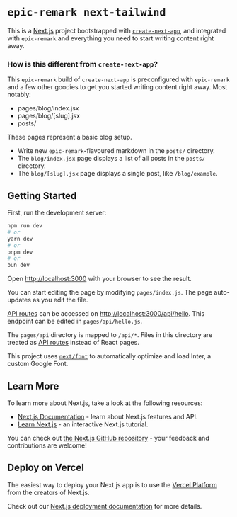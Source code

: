 # `epic-remark next-tailwind`
This is a [Next.js](https://nextjs.org/) project bootstrapped with [`create-next-app`](https://github.com/vercel/next.js/tree/canary/packages/create-next-app), and integrated with `epic-remark` and everything you need to start writing content right away. 

### How is this different from `create-next-app`?
This `epic-remark` build of `create-next-app` is preconfigured with `epic-remark` and a few other goodies to get you started writing content right away. Most notably:
* pages/blog/index.jsx
* pages/blog/[slug].jsx
* posts/

These pages represent a basic blog setup. 

* Write new `epic-remark`-flavoured markdown in the `posts/` directory. 
* The `blog/index.jsx` page displays a list of all posts in the `posts/` directory.
* The `blog/[slug].jsx` page displays a single post, like `/blog/example`.

## Getting Started
First, run the development server:

```bash
npm run dev
# or
yarn dev
# or
pnpm dev
# or
bun dev
```

Open [http://localhost:3000](http://localhost:3000) with your browser to see the result.

You can start editing the page by modifying `pages/index.js`. The page auto-updates as you edit the file.

[API routes](https://nextjs.org/docs/api-routes/introduction) can be accessed on [http://localhost:3000/api/hello](http://localhost:3000/api/hello). This endpoint can be edited in `pages/api/hello.js`.

The `pages/api` directory is mapped to `/api/*`. Files in this directory are treated as [API routes](https://nextjs.org/docs/api-routes/introduction) instead of React pages.

This project uses [`next/font`](https://nextjs.org/docs/basic-features/font-optimization) to automatically optimize and load Inter, a custom Google Font.

## Learn More

To learn more about Next.js, take a look at the following resources:

- [Next.js Documentation](https://nextjs.org/docs) - learn about Next.js features and API.
- [Learn Next.js](https://nextjs.org/learn) - an interactive Next.js tutorial.

You can check out [the Next.js GitHub repository](https://github.com/vercel/next.js/) - your feedback and contributions are welcome!

## Deploy on Vercel

The easiest way to deploy your Next.js app is to use the [Vercel Platform](https://vercel.com/new?utm_medium=default-template&filter=next.js&utm_source=epic-remark-example) from the creators of Next.js.

Check out our [Next.js deployment documentation](https://nextjs.org/docs/deployment) for more details.

